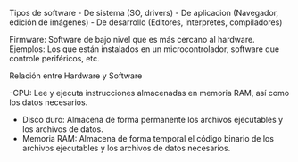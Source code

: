 Tipos de software
	- De sistema (SO, drivers)
	- De aplicacion (Navegador, edición de imágenes)
	- De desarrollo (Editores, interpretes, compiladores)

Firmware: Software de bajo nivel que es más cercano al hardware. Ejemplos: Los que están instalados en un microcontrolador, software que controle periféricos, etc.


Relación entre Hardware y Software

  -CPU: Lee y ejecuta instrucciones almacenadas en memoria RAM, así como los datos necesarios.
  - Disco duro: Almacena de forma permanente los archivos ejecutables y los archivos de datos.
  - Memoria RAM: Almacena de forma temporal el código binario de los archivos ejecutables y los archivos de datos necesarios.
